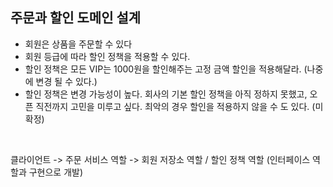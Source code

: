 ## 주문과 할인 도메인 설계

- 회원은 상품을 주문할 수 있다
- 회원 등급에 따라 할인 정책을 적용할 수 있다.
- 할인 정책은 모든 VIP는 1000원을 할인해주는 고정 금액 할인을 적용해달라. (나중에 변경 될 수
  있다.)
- 할인 정책은 변경 가능성이 높다. 회사의 기본 할인 정책을 아직 정하지 못했고, 오픈 직전까지 고민을
  미루고 싶다. 최악의 경우 할인을 적용하지 않을 수 도 있다. (미확정)

<br>

클라이언트 -> 주문 서비스 역할 -> 회원 저장소 역할 / 할인 정책 역할 (인터페이스 역할과 구현으로 개발)